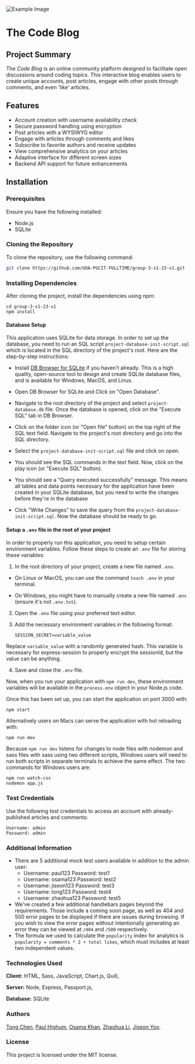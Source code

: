 ![Example Image](/public/images/ReadmeFileImage_One.png)
# **The Code Blog**

## Project Summary

The *Code Blog* is an online community platform designed to facilitate open discussions around coding topics. This interactive blog enables users to create unique accounts, post articles, engage with other posts through comments, and even 'like' articles.

## Features

- Account creation with username availability check
- Secure password handling using encryption
- Post articles with a WYSIWYG editor
- Engage with articles through comments and likes
- Subscribe to favorite authors and receive updates
- View comprehensive analytics on your articles
- Adaptive interface for different screen sizes
- Backend API support for future enhancements

## Installation

### Prerequisites

Ensure you have the following installed:

- Node.js
- SQLite

### Cloning the Repository

To clone the repository, use the following command:

```bash
git clone https://github.com/UOA-PGCIT-FULLTIME/group-3-s1-23-v1.git
```

### Installing Dependencies

After cloning the project, install the dependencies using npm:

```
cd group-3-s1-23-v1
npm install
```      

#### Database Setup

This application uses SQLite for data storage. In order to set up the database, you need to run an SQL script `project-database-init-script.sql` which is located in the SQL directory of the project's root. Here are the step-by-step instructions:

- Install [DB Browser for SQLite](https://sqlitebrowser.org/dl/) if you haven't already. This is a high quality, open-source tool to design and create SQLite database files, and is available for Windows, MacOS, and Linux.

- Open DB Browser for SQLite and Click on "Open Database".

- Navigate to the root directory of the project and select `project-database.db` file. Once the database is opened, click on the "Execute SQL" tab in DB Browser.

- Click on the folder icon (or "Open file" button) on the top right of the SQL text field. Navigate to the project's root directory and go into the SQL directory.

- Select the `project-database-init-script.sql` file and click on open.

- You should see the SQL commands in the text field. Now, click on the play icon (or "Execute SQL" button).

- You should see a "Query executed successfully" message. This means all tables and data points necessary for the application have been created in your SQLite database, but you need to write the changes before they're in the database

- Click "Write Changes" to save the query from the `project-database-init-script.sql`. Now the database should be ready to go.

#### Setup a `.env` file in the root of your project

In order to properly run this application, you need to setup certain environment variables. Follow these steps to create an `.env` file for storing these variables:

1. In the root directory of your project, create a new file named `.env`.

- On Linux or MacOS, you can use the command `touch .env` in your terminal.

- On Windows, you might have to manually create a new file named `.env` (ensure it's not `.env.txt`).

2. Open the `.env` file using your preferred text editor.

3. Add the necessary environment variables in the following format:

    ```
    SESSION_SECRET=variable_value
    ```

Replace `variable_value` with a randomly generated hash. This variable is necessary for express-session to properly encrypt the sessionId, but the value can be anything.

4. Save and close the `.env` file.

Now, when you run your application with `npm run dev`, these environment variables will be available in the `process.env` object in your Node.js code.

Once this has been set up, you can start the application on port 3000 with:

```
npm start
```

Alternatively users on Macs can serve the application with hot reloading with:

```
npm run dev
```

Because `npm run dev` listens for changes to node files with nodemon and sass files with sass using two different scripts, Windows users will need to run both scripts in separate terminals to achieve the same effect. The two commands for Windows users are: 

```
npm run watch-css
nodemon app.js
```

### Test Credentials

Use the following test credentials to access an account with already-published articles and comments:

```
Username: admin
Password: admin
```

### Additional Information

- There are 5 additional mock test users available in addition to the admin user:  
    - Username: paul123 Password: test1
    - Username: osama123 Password: test2
    - Username: jiseon123 Password: test3
    - Username: tong123 Password: test4
    - Username: zhaohua123 Password: test5
- We've created a few additional handlebars pages beyond the requirements. Those include a coming soon page, as well as 404 and 500 error pages to be displayed if there are issues during browsing. If you wish to view the error pages without intentionally generating an error they can be viewed at `/404` and `/500` respectively.
- The formula we used to calculate the `popularity` index for analytics is `popularity = comments * 2 + total likes`, which must includes at least two independent values.

### Technologies Used

**Client:** HTML, Sass, JavaScript, Chart.js, Quill, 

**Server:** Node, Express, Passport.js, 

**Database:** SQLite

### Authors

[Tong Chen](https://github.com/tche619),
[Paul Highum](https://github.com/paulhighum),
[Osama Khan](https://github.com/osamakhan23),
[Zhaohua Li](https://github.com/zli213),
[Jiseon Yoo](https://github.com/Jiseon-Yoo).

### License

This project is licensed under the MIT license.
